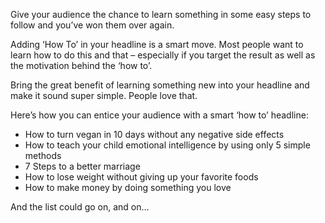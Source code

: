 Give your audience the chance to learn something in some easy steps to follow and you’ve won them over again.

Adding ‘How To’ in your headline is a smart move. Most people want to learn how to do this and that – especially if you target the result as well as the motivation behind the ‘how to’.

Bring the great benefit of learning something new into your headline and make it sound super simple. People love that.

Here’s how you can entice your audience with a smart ‘how to’ headline:

-   How to turn vegan in 10 days without any negative side effects
-   How to teach your child emotional intelligence by using only 5 simple methods
-   7 Steps to a better marriage
-   How to lose weight without giving up your favorite foods
-   How to make money by doing something you love

And the list could go on, and on…